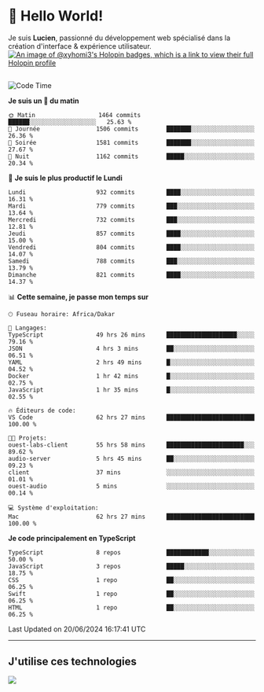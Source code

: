 # 👋 Hello World!

Je suis **Lucien**, passionné du développement web spécialisé dans la création d'interface & expérience utilisateur.
[![An image of @xyhomi3's Holopin badges, which is a link to view their full Holopin profile](https://holopin.me/xyhomi3)](https://holopin.io/@xyhomi3)

##

<!--START_SECTION:waka-->
![Code Time](http://img.shields.io/badge/Code%20Time-1%2C409%20hrs%2032%20mins-blue)

**Je suis un 🐤 du matin** 

```text
🌞 Matin                  1464 commits        ██████░░░░░░░░░░░░░░░░░░░   25.63 % 
🌆 Journée                1506 commits        ███████░░░░░░░░░░░░░░░░░░   26.36 % 
🌃 Soirée                 1581 commits        ███████░░░░░░░░░░░░░░░░░░   27.67 % 
🌙 Nuit                   1162 commits        █████░░░░░░░░░░░░░░░░░░░░   20.34 % 
```
📅 **Je suis le plus productif le Lundi** 

```text
Lundi                    932 commits         ████░░░░░░░░░░░░░░░░░░░░░   16.31 % 
Mardi                    779 commits         ███░░░░░░░░░░░░░░░░░░░░░░   13.64 % 
Mercredi                 732 commits         ███░░░░░░░░░░░░░░░░░░░░░░   12.81 % 
Jeudi                    857 commits         ████░░░░░░░░░░░░░░░░░░░░░   15.00 % 
Vendredi                 804 commits         ████░░░░░░░░░░░░░░░░░░░░░   14.07 % 
Samedi                   788 commits         ███░░░░░░░░░░░░░░░░░░░░░░   13.79 % 
Dimanche                 821 commits         ████░░░░░░░░░░░░░░░░░░░░░   14.37 % 
```


📊 **Cette semaine, je passe mon temps sur** 

```text
🕑︎ Fuseau horaire: Africa/Dakar

💬 Langages: 
TypeScript               49 hrs 26 mins      ████████████████████░░░░░   79.16 % 
JSON                     4 hrs 3 mins        ██░░░░░░░░░░░░░░░░░░░░░░░   06.51 % 
YAML                     2 hrs 49 mins       █░░░░░░░░░░░░░░░░░░░░░░░░   04.52 % 
Docker                   1 hr 42 mins        █░░░░░░░░░░░░░░░░░░░░░░░░   02.75 % 
JavaScript               1 hr 35 mins        █░░░░░░░░░░░░░░░░░░░░░░░░   02.55 % 

🔥 Éditeurs de code: 
VS Code                  62 hrs 27 mins      █████████████████████████   100.00 % 

🐱‍💻 Projets: 
ouest-labs-client        55 hrs 58 mins      ██████████████████████░░░   89.62 % 
audio-server             5 hrs 45 mins       ██░░░░░░░░░░░░░░░░░░░░░░░   09.23 % 
client                   37 mins             ░░░░░░░░░░░░░░░░░░░░░░░░░   01.01 % 
ouest-audio              5 mins              ░░░░░░░░░░░░░░░░░░░░░░░░░   00.14 % 

💻 Système d'exploitation: 
Mac                      62 hrs 27 mins      █████████████████████████   100.00 % 
```

**Je code principalement en TypeScript** 

```text
TypeScript               8 repos             ████████████░░░░░░░░░░░░░   50.00 % 
JavaScript               3 repos             █████░░░░░░░░░░░░░░░░░░░░   18.75 % 
CSS                      1 repo              ██░░░░░░░░░░░░░░░░░░░░░░░   06.25 % 
Swift                    1 repo              ██░░░░░░░░░░░░░░░░░░░░░░░   06.25 % 
HTML                     1 repo              ██░░░░░░░░░░░░░░░░░░░░░░░   06.25 % 
```




 Last Updated on 20/06/2024 16:17:41 UTC
<!--END_SECTION:waka-->
---

## J'utilise ces technologies

<p align="left">
  <a href="https://skillicons.dev">
    <img src="https://skillicons.dev/icons?i=ts,js,md,scss,tailwind,react,docker,express,astro,vite,nextjs,vercel,figma,ableton" />
  </a>
</p>

